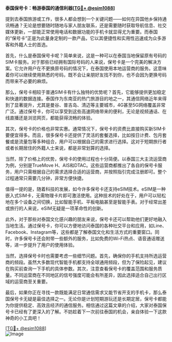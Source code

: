 **泰国保号卡：畅游泰国的通信利器[[TG💪+ @esim1088](https://t.me/s/esim1088)]**

提到去泰国旅游或工作，很多人都会想到一个关键问题——如何在异国他乡保持通讯畅通？无论是想要随时随地与家人朋友联系，还是需要随时获取导航信息、社交媒体更新，一部能正常使用电话和数据功能的手机卡就显得尤为重要。而泰国的“保号卡”正是为此量身定制的一款产品，它以其便捷性和实用性迅速成为众多游客和外籍人士的首选。

首先，什么是泰国保号卡呢？简单来说，这是一种可以在泰国当地保留原有号码的SIM卡服务。对于那些已经拥有国际号码的人来说，保号卡是一个完美的解决方案。它允许用户在不更换原号码的情况下，在泰国使用本地运营商的服务。这意味着你可以继续使用熟悉的号码，既不会让亲朋好友找不到你，也不会因为更换号码而带来不必要的麻烦。

那么，保号卡相较于普通SIM卡有什么独特的优势呢？首先，它能够提供更加稳定和快速的数据连接。泰国作为东南亚的热门旅游目的地之一，其通信网络近年来得到了显著提升，尤其是曼谷、普吉岛、清迈等主要城市，4G甚至5G网络覆盖非常广泛。通过保号卡，你可以享受到这些高速网络带来的便利，无论是视频通话、在线直播还是浏览网页，都能获得流畅的体验。

其次，保号卡的价格也非常实惠。通常情况下，保号卡的资费比直接购买新SIM卡要便宜得多。而且，很多保号卡还提供了灵活的套餐选择，比如按日计费、包月套餐或是流量包等多种组合，用户可以根据自己的需求进行选择。这对于短期旅行者或者长期居住的外籍人士来说，都是非常划算的选择。

当然，除了价格上的优势，保号卡的使用过程也十分简便。以泰国三大主流运营商为例，分别是TrueMove H、AIS和DTAC。这些运营商都推出了各自的保号卡服务，用户只需根据自己的需求选择合适的运营商，并按照指引完成注册即可。整个过程通常只需要几分钟，非常方便快捷。

值得一提的是，随着科技的发展，如今许多保号卡还支持eSIM技术。eSIM是一种嵌入式SIM卡，无需物理卡片即可激活使用。这种技术的好处在于，用户可以轻松地在多个设备之间切换，比如智能手机、平板电脑甚至是智能手表。对于经常出差或旅行的人来说，eSIM无疑是一项革命性的创新。

此外，对于那些对泰国文化感兴趣的朋友来说，保号卡还可以帮助他们更好地融入当地生活。通过保号卡，你可以方便地访问泰国的各种社交平台和应用，如Line、Facebook、Instagram等，这些都是了解泰国文化和生活方式的重要窗口。同时，许多保号卡还会附带一些额外的服务，比如免费的Wi-Fi热点、语音通话赠送等，进一步提升了用户的使用体验。

当然，选择保号卡时也需要考虑一些细节问题。首先，确保你的手机支持所选运营商的频段。虽然大多数现代智能手机都支持全球通用频段，但为了保险起见，建议在购买前查询一下手机的具体参数。其次，注意查看保号卡的覆盖范围和服务质量。不同运营商在不同地区的信号强度可能会有所差异，因此选择适合自己出行区域的运营商至关重要。

最后，如果你正在寻找一款既能满足日常通信需求又能节省开支的手机卡，那么泰国保号卡无疑是最佳选择之一。无论你是计划短期游玩还是长期定居，保号卡都能为你提供稳定、高效且经济的通信服务。相信通过这篇文章的介绍，大家对泰国保号卡已经有了更深入的了解。不妨趁着下一次前往泰国的机会，亲自体验一下这款神奇的小工具吧！

[[TG💪+ @esim1088](https://t.me/s/esim1088)]  
![Image](https://i.postimg.cc/4NQfJmqS/Snipaste-2025-05-13-00-14-12.png)